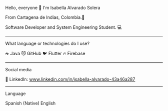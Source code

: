 Hello, everyone 👋
I'm Isabella Alvarado Solera

From Cartagena de Indias, Colombia.🐋

Software Developer and System Engineering Student. 💻

---

What language or technologies do I use?

☕ Java
😼 GitHub
🐦 Flutter
🔥 Firebase

---

Social media

💼 LinkedIn: www.linkedin.com/in/isabella-alvarado-43a46a287

---

Language

Spanish (Native)
English
